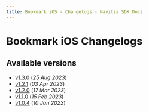 ```yaml
---
title: Bookmark iOS - Changelogs - Navitia SDK Docs
---
```


# Bookmark iOS Changelogs

## Available versions

* [v1.3.0](releases/1.3.0/index.md) (_25 Aug 2023_)
* [v1.2.1](releases/1.2.1/index.md) (_03 Apr 2023_)
* [v1.2.0](releases/1.2.0/index.md) (_17 Mar 2023_)
* [v1.1.0](releases/1.1.0/index.md) (_15 Feb 2023_)
* [v1.0.4](releases/1.0.4/index.md) (_10 Jan 2023_)
